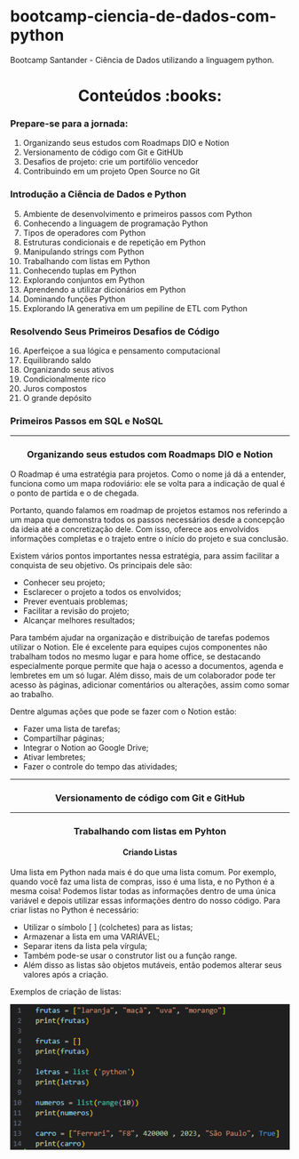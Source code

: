 # bootcamp-ciencia-de-dados-com-python
Bootcamp Santander - Ciência de Dados utilizando a linguagem python.

<h1 align="center">Conteúdos :books:</h1> 

###  Prepare-se para a jornada:
1. Organizando seus estudos com Roadmaps DIO e Notion
2. Versionamento de código com Git e GitHUb
3. Desafios de projeto: crie um portifólio vencedor
4. Contribuindo em um projeto Open Source no Git

### Introdução a Ciência de Dados e Python
5. Ambiente de desenvolvimento e primeiros passos com Python
6. Conhecendo a linguagem de programação Python
7. Tipos de operadores com Python
8. Estruturas condicionais e de repetição em Python
9. Manipulando strings com Python
10. Trabalhando com listas em Python
11. Conhecendo tuplas em Python
12. Explorando conjuntos em Python
13. Aprendendo a utilizar dicionários em Python
14. Dominando funções Python
15. Explorando IA generativa em um pepiline de ETL com Python

### Resolvendo Seus Primeiros Desafios de Código
16. Aperfeiçoe a sua lógica e pensamento computacional
17. Equilibrando saldo
18. Organizando seus ativos
19. Condicionalmente rico
20. Juros compostos
21. O grande depósito

### Primeiros Passos em SQL e NoSQL


_______
<h3 align="center"> Organizando seus estudos com Roadmaps DIO e Notion</h3>
O Roadmap é uma estratégia para projetos. Como o nome já dá a entender, funciona como um mapa rodoviário: ele se volta para a indicação de qual é o ponto de partida e o de chegada.

Portanto, quando falamos em roadmap de projetos estamos nos referindo a um mapa que demonstra todos os passos necessários desde a concepção da ideia até a concretização dele. Com isso, oferece aos envolvidos informações completas e o trajeto entre o início do projeto e sua conclusão.

Existem vários pontos importantes nessa estratégia, para assim facilitar a conquista de seu objetivo. Os principais dele são:
- Conhecer seu projeto;
- Esclarecer o projeto a todos os envolvidos;
- Prever eventuais problemas;
- Facilitar a revisão do projeto;
- Alcançar melhores resultados;

Para também ajudar na organização e distribuição de tarefas podemos utilizar o Notion. Ele é excelente para equipes cujos componentes não trabalham todos no mesmo lugar e para home office, se destacando especialmente porque permite que haja o acesso a documentos, agenda e lembretes em um só lugar. Além disso, mais de um colaborador pode ter acesso às páginas, adicionar comentários ou alterações, assim como somar ao trabalho.

Dentre algumas ações que pode se fazer com o Notion estão:
- Fazer uma lista de tarefas;
- Compartilhar páginas;
- Integrar o Notion ao Google Drive;
- Ativar lembretes;
- Fazer o controle do tempo das atividades;
__________
<h3 align="center"> Versionamento de código com Git e GitHub</h3>




__________
<h3 align="center">Trabalhando com listas em Pyhton</h3>

<h4 align="center"><strong>Criando Listas</strong></h4>

Uma lista em Python nada mais é do que uma lista comum. Por exemplo, quando você faz uma lista de compras, isso é uma lista, e no Python é a mesma coisa! Podemos listar todas as informações dentro de uma única variável e depois utilizar essas informações dentro do nosso código.
Para criar listas no Python é necessário:
- Utilizar o símbolo [ ] (colchetes) para as listas;
- Armazenar a lista em uma VARIÁVEL;
- Separar itens da lista pela vírgula;
- Também pode-se usar o construtor list ou a função range.
- Além disso as listas são objetos mutáveis, então podemos alterar seus valores após a criação.

Exemplos de criação de listas:

![](img/criar_listas.png)
